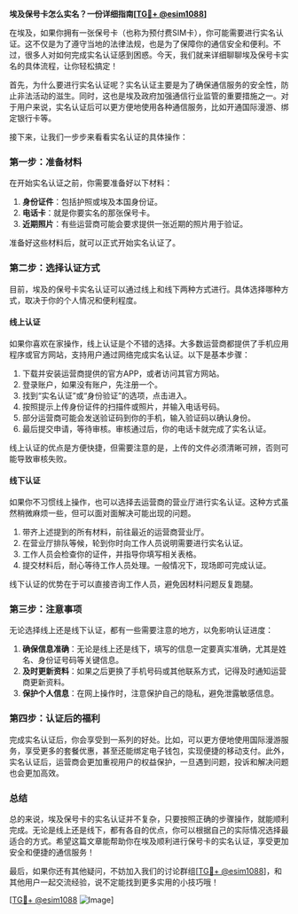 **埃及保号卡怎么实名？一份详细指南[[TG💪+ @esim1088](https://t.me/s/esim1088)]**

在埃及，如果你拥有一张保号卡（也称为预付费SIM卡），你可能需要进行实名认证。这不仅是为了遵守当地的法律法规，也是为了保障你的通信安全和便利。不过，很多人对如何完成实名认证感到困惑。今天，我们就来详细聊聊埃及保号卡实名的具体流程，让你轻松搞定！

首先，为什么要进行实名认证呢？实名认证主要是为了确保通信服务的安全性，防止非法活动的滋生。同时，这也是埃及政府加强通信行业监管的重要措施之一。对于用户来说，实名认证后可以更方便地使用各种通信服务，比如开通国际漫游、绑定银行卡等。

接下来，让我们一步步来看看实名认证的具体操作：

### 第一步：准备材料

在开始实名认证之前，你需要准备好以下材料：
1. **身份证件**：包括护照或埃及本国身份证。
2. **电话卡**：就是你要实名的那张保号卡。
3. **近期照片**：有些运营商可能会要求提供一张近期的照片用于验证。

准备好这些材料后，就可以正式开始实名认证了。

### 第二步：选择认证方式

目前，埃及的保号卡实名认证可以通过线上和线下两种方式进行。具体选择哪种方式，取决于你的个人情况和便利程度。

#### 线上认证

如果你喜欢在家操作，线上认证是个不错的选择。大多数运营商都提供了手机应用程序或官方网站，支持用户通过网络完成实名认证。以下是基本步骤：

1. 下载并安装运营商提供的官方APP，或者访问其官方网站。
2. 登录账户，如果没有账户，先注册一个。
3. 找到“实名认证”或“身份验证”的选项，点击进入。
4. 按照提示上传身份证件的扫描件或照片，并输入电话号码。
5. 部分运营商可能会发送验证码到你的手机，输入验证码以确认身份。
6. 最后提交申请，等待审核。审核通过后，你的电话卡就完成了实名认证。

线上认证的优点是方便快捷，但需要注意的是，上传的文件必须清晰可辨，否则可能导致审核失败。

#### 线下认证

如果你不习惯线上操作，也可以选择去运营商的营业厅进行实名认证。这种方式虽然稍微麻烦一些，但可以面对面解决可能出现的问题。

1. 带齐上述提到的所有材料，前往最近的运营商营业厅。
2. 在营业厅排队等候，轮到你时向工作人员说明需要进行实名认证。
3. 工作人员会检查你的证件，并指导你填写相关表格。
4. 提交材料后，耐心等待工作人员处理。一般情况下，现场即可完成认证。

线下认证的优势在于可以直接咨询工作人员，避免因材料问题反复跑腿。

### 第三步：注意事项

无论选择线上还是线下认证，都有一些需要注意的地方，以免影响认证进度：

1. **确保信息准确**：无论是线上还是线下，填写的信息一定要真实准确，尤其是姓名、身份证号码等关键信息。
2. **及时更新资料**：如果之后更换了手机号码或其他联系方式，记得及时通知运营商更新资料。
3. **保护个人信息**：在网上操作时，注意保护自己的隐私，避免泄露敏感信息。

### 第四步：认证后的福利

完成实名认证后，你会享受到一系列的好处。比如，可以更方便地使用国际漫游服务，享受更多的套餐优惠，甚至还能绑定电子钱包，实现便捷的移动支付。此外，实名认证后，运营商会更加重视用户的权益保护，一旦遇到问题，投诉和解决问题也会更加高效。

### 总结

总的来说，埃及保号卡的实名认证并不复杂，只要按照正确的步骤操作，就能顺利完成。无论是线上还是线下，都有各自的优点，你可以根据自己的实际情况选择最适合的方式。希望这篇文章能帮助你在埃及顺利进行保号卡的实名认证，享受更加安全和便捷的通信服务！

最后，如果你还有其他疑问，不妨加入我们的讨论群组[[TG💪+ @esim1088](https://t.me/s/esim1088)]，和其他用户一起交流经验，说不定能找到更多实用的小技巧哦！

[[TG💪+ @esim1088](https://t.me/s/esim1088) ![Image](https://i.postimg.cc/4NQfJmqS/Snipaste-2025-05-13-00-14-12.png)]